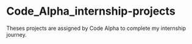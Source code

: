 # Code_Alpha_internship-projects
Theses projects are assigned by Code Alpha to complete my  internship journey.
